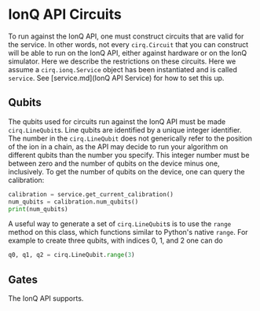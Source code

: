 # IonQ API Circuits

To run against the IonQ API, one must construct circuits that are valid
for the service. In other words, not every `cirq.Circuit` that you can
construct will be able to run on the IonQ API, either against hardware
or on the IonQ simulator.  Here we describe the restrictions on these circuits.
Here we assume a `cirq.ionq.Service` object has been instantiated and is
called `service`.  See [service.md](IonQ API Service) for how to set
this up.

## Qubits

The qubits used for circuits run against the IonQ API must be made
`cirq.LineQubit`s.  Line qubits are identified by a unique integer
identifier.  The number in the `cirq.LineQubit` does not
generically refer to the position of the ion in a chain, as the API
may decide to run your algorithm on different qubits than the number
you specify.  This integer number must be between zero and the number
of qubits on the device minus one, inclusively.  To get the number of
qubits on the device, one can query the calibration:

```python
calibration = service.get_current_calibration()
num_qubits = calibration.num_qubits()
print(num_qubits)
```

A useful way to generate a set of `cirq.LineQubit`s is to use the `range`
method on this class, which functions similar to Python's native `range`.
For example to create three qubits, with indices 0, 1, and 2 one can do
```python
q0, q1, q2 = cirq.LineQubit.range(3)
```


## Gates

The IonQ API supports.
